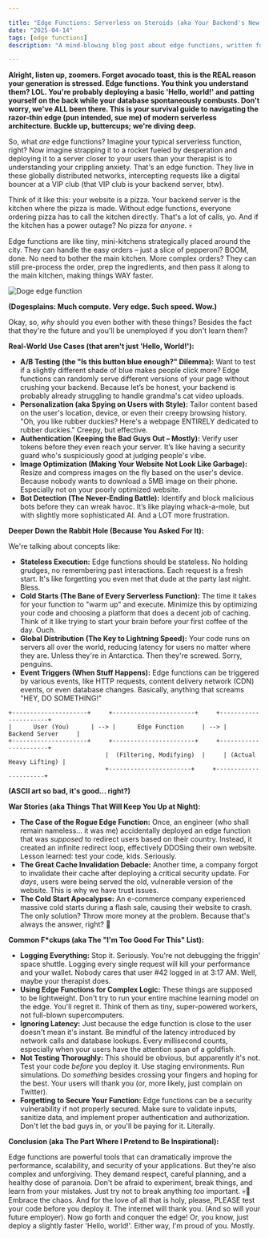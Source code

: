 ```yaml
---

title: "Edge Functions: Serverless on Steroids (aka Your Backend's New Nightmare)"
date: "2025-04-14"
tags: [edge functions]
description: "A mind-blowing blog post about edge functions, written for chaotic Gen Z engineers. Prepare for enlightenment... and existential dread."

---
```


**Alright, listen up, zoomers. Forget avocado toast, this is the REAL reason your generation is stressed. Edge functions. You think you understand them? LOL. You're probably deploying a basic 'Hello, world!' and patting yourself on the back while your database spontaneously combusts. Don't worry, we've ALL been there. This is your survival guide to navigating the razor-thin edge (pun intended, sue me) of modern serverless architecture. Buckle up, buttercups; we're diving deep.**

So, what *are* edge functions? Imagine your typical serverless function, right? Now imagine strapping it to a rocket fueled by desperation and deploying it to a server closer to your users than your therapist is to understanding your crippling anxiety. That's an edge function. They live in these globally distributed networks, intercepting requests like a digital bouncer at a VIP club (that VIP club is your backend server, btw).

Think of it like this: your website is a pizza. Your backend server is the kitchen where the pizza is made. Without edge functions, everyone ordering pizza has to call the kitchen directly. That's a lot of calls, yo. And if the kitchen has a power outage? No pizza for *anyone*. 💀

Edge functions are like tiny, mini-kitchens strategically placed around the city. They can handle the easy orders – just a slice of pepperoni? BOOM, done. No need to bother the main kitchen. More complex orders? They can still pre-process the order, prep the ingredients, and then pass it along to the main kitchen, making things WAY faster.

![Doge edge function](https://i.imgflip.com/5x3n1q.jpg)

**(Dogesplains: Much compute. Very edge. Such speed. Wow.)**

Okay, so, *why* should you even bother with these things? Besides the fact that they're the future and you'll be unemployed if you don't learn them?

**Real-World Use Cases (that aren't just 'Hello, World!'):**

*   **A/B Testing (the "Is this button blue enough?" Dilemma):** Want to test if a slightly different shade of blue makes people click more? Edge functions can randomly serve different versions of your page without crushing your backend. Because let’s be honest, your backend is probably already struggling to handle grandma's cat video uploads.
*   **Personalization (aka Spying on Users with Style):** Tailor content based on the user's location, device, or even their creepy browsing history. "Oh, you like rubber duckies? Here's a webpage ENTIRELY dedicated to rubber duckies." Creepy, but effective.
*   **Authentication (Keeping the Bad Guys Out – Mostly):** Verify user tokens before they even reach your server. It’s like having a security guard who's suspiciously good at judging people's vibe.
*   **Image Optimization (Making Your Website Not Look Like Garbage):** Resize and compress images on the fly based on the user's device. Because nobody wants to download a 5MB image on their phone. Especially not on your poorly optimized website.
*   **Bot Detection (The Never-Ending Battle):** Identify and block malicious bots before they can wreak havoc. It’s like playing whack-a-mole, but with slightly more sophisticated AI. And a LOT more frustration.

**Deeper Down the Rabbit Hole (Because You Asked For It):**

We're talking about concepts like:

*   **Stateless Execution:** Edge functions should be stateless. No holding grudges, no remembering past interactions. Each request is a fresh start. It's like forgetting you even met that dude at the party last night. Bless.
*   **Cold Starts (The Bane of Every Serverless Function):** The time it takes for your function to "warm up" and execute. Minimize this by optimizing your code and choosing a platform that does a decent job of caching. Think of it like trying to start your brain before your first coffee of the day. Ouch.
*   **Global Distribution (The Key to Lightning Speed):** Your code runs on servers all over the world, reducing latency for users no matter where they are. Unless they're in Antarctica. Then they're screwed. Sorry, penguins.
*   **Event Triggers (When Stuff Happens):** Edge functions can be triggered by various events, like HTTP requests, content delivery network (CDN) events, or even database changes. Basically, anything that screams "HEY, DO SOMETHING!"

```ascii
+---------------------+     +-----------------------+     +----------------------+
|      User (You)      | --> |      Edge Function     | --> |    Backend Server     |
+---------------------+     +-----------------------+     +----------------------+
                           |  (Filtering, Modifying)  |     | (Actual Heavy Lifting) |
                           +-----------------------+     +----------------------+
```

**(ASCII art so bad, it's good... right?)**

**War Stories (aka Things That Will Keep You Up at Night):**

*   **The Case of the Rogue Edge Function:** Once, an engineer (who shall remain nameless... it was me) accidentally deployed an edge function that was *supposed* to redirect users based on their country. Instead, it created an infinite redirect loop, effectively DDOSing their own website. Lesson learned: test your code, kids. Seriously.
*   **The Great Cache Invalidation Debacle:** Another time, a company forgot to invalidate their cache after deploying a critical security update. For *days*, users were being served the old, vulnerable version of the website. This is why we have trust issues.
*   **The Cold Start Apocalypse:** An e-commerce company experienced massive cold starts during a flash sale, causing their website to crash. The only solution? Throw more money at the problem. Because that's always the answer, right? 💸

**Common F\*ckups (aka The "I'm Too Good For This" List):**

*   **Logging Everything:** Stop it. Seriously. You're not debugging the friggin' space shuttle. Logging every single request will kill your performance and your wallet. Nobody cares that user #42 logged in at 3:17 AM. Well, maybe your therapist does.
*   **Using Edge Functions for Complex Logic:** These things are supposed to be lightweight. Don't try to run your entire machine learning model on the edge. You'll regret it. Think of them as tiny, super-powered workers, not full-blown supercomputers.
*   **Ignoring Latency:** Just because the edge function is close to the user doesn't mean it's instant. Be mindful of the latency introduced by network calls and database lookups. Every millisecond counts, especially when your users have the attention span of a goldfish.
*   **Not Testing Thoroughly:** This should be obvious, but apparently it's not. Test your code *before* you deploy it. Use staging environments. Run simulations. Do *something* besides crossing your fingers and hoping for the best. Your users will thank you (or, more likely, just complain on Twitter).
*   **Forgetting to Secure Your Function:** Edge functions can be a security vulnerability if not properly secured. Make sure to validate inputs, sanitize data, and implement proper authentication and authorization. Don't let the bad guys in, or you'll be paying for it. Literally.

**Conclusion (aka The Part Where I Pretend to Be Inspirational):**

Edge functions are powerful tools that can dramatically improve the performance, scalability, and security of your applications. But they're also complex and unforgiving. They demand respect, careful planning, and a healthy dose of paranoia. Don't be afraid to experiment, break things, and learn from your mistakes. Just try not to break anything *too* important. 💀🙏 Embrace the chaos. And for the love of all that is holy, please, PLEASE test your code before you deploy it. The internet will thank you. (And so will your future employer). Now go forth and conquer the edge! Or, you know, just deploy a slightly faster 'Hello, world!'. Either way, I'm proud of you. Mostly.
